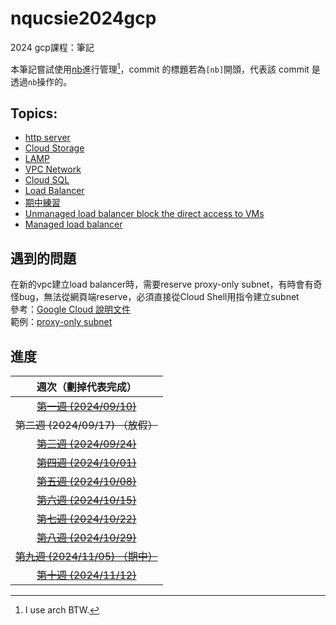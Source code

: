 # nqucsie2024gcp
2024 gcp課程：筆記

本筆記嘗試使用[nb](https://xwmx.github.io/nb/#home)進行管理[^1]，commit 的標題若為`[nb]`開頭，代表該 commit 是透過`nb`操作的。
[^1]: I use arch BTW.

## Topics:
- [http server](20241001.md#建立http伺服器)
- [Cloud Storage](20241008.md#upload-file-to-cloud-storage-and-copy-it-to-gce)
- [LAMP](20241015.md#database-server(lamp))
- [VPC Network](20241022.md#建立新的vpc-network)
- [Cloud SQL](20241029.md#cloud-sql)
- [Load Balancer](20241029.md#load-balancer)
- [期中練習](midterm.md)
- [Unmanaged load balancer block the direct access to VMs](20241112.md#block-the-direct-access-to-vm)
- [Managed load balancer](20241112.md#managed-load-balancer)

## 遇到的問題
在新的vpc建立load balancer時，需要reserve proxy-only subnet，有時會有奇怪bug，無法從網頁端reserve，必須直接從Cloud Shell用指令建立subnet<br>
參考：[Google Cloud 說明文件](https://cloud.google.com/load-balancing/docs/proxy-only-subnets#gcloud)<br>
範例：[proxy-only subnet](20241112.md#proxy-only-subnet)

## 進度

| 週次（劃掉代表完成） |
| :------------------: |
| ~~[第一週 (2024/09/10)](20240910.md)~~ |
| ~~第二週 (2024/09/17) （放假）~~ |
| ~~[第三週 (2024/09/24)](20240924.md)~~ |
| ~~[第四週 (2024/10/01)](20241001.md)~~ |
| ~~[第五週 (2024/10/08)](20241008.md)~~ |
| ~~[第六週 (2024/10/15)](20241015.md)~~ |
| ~~[第七週 (2024/10/22)](20241022.md)~~ |
| ~~[第八週 (2024/10/29)](20241029.md)~~ |
| ~~[第九週 (2024/11/05) （期中）](midterm.md)~~ |
| ~~[第十週 (2024/11/12)](20241112.md)~~ |

